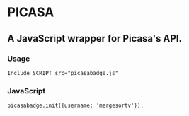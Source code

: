 # PICASA

## A JavaScript wrapper for Picasa's API.

### Usage

    Include SCRIPT src="picasabadge.js" 

### JavaScript

    picasabadge.init({username: 'mergesortv'});
